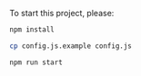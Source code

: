 To start this project, please:

``` bash
npm install
```
``` bash
cp config.js.example config.js
```
``` bash
npm run start
```